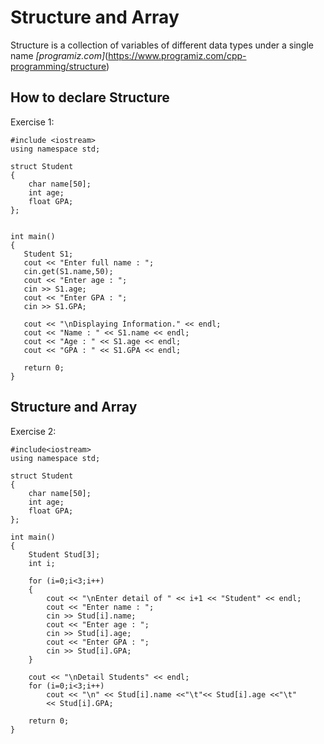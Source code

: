 # Structure and Array

Structure is a collection of variables of different data types under a single name _[programiz.com]_(https://www.programiz.com/cpp-programming/structure)

## How to declare Structure

Exercise 1:

```
#include <iostream>
using namespace std;

struct Student
{
    char name[50];
    int age;
    float GPA;
};


int main()
{
   Student S1;
   cout << "Enter full name : ";
   cin.get(S1.name,50);
   cout << "Enter age : ";
   cin >> S1.age;
   cout << "Enter GPA : ";
   cin >> S1.GPA;

   cout << "\nDisplaying Information." << endl;
   cout << "Name : " << S1.name << endl;
   cout << "Age : " << S1.age << endl;
   cout << "GPA : " << S1.GPA << endl;

   return 0;
}
```

## Structure and Array

Exercise 2:

```
#include<iostream>
using namespace std;

struct Student
{
    char name[50];
    int age;
    float GPA;
};

int main()
{
    Student Stud[3];
    int i;

    for (i=0;i<3;i++)
    {
        cout << "\nEnter detail of " << i+1 << "Student" << endl;
        cout << "Enter name : ";
        cin >> Stud[i].name;
        cout << "Enter age : ";
        cin >> Stud[i].age;
        cout << "Enter GPA : ";
        cin >> Stud[i].GPA;
    }

    cout << "\nDetail Students" << endl;
    for (i=0;i<3;i++)
        cout << "\n" << Stud[i].name <<"\t"<< Stud[i].age <<"\t"
        << Stud[i].GPA;

    return 0;
}

```




 
